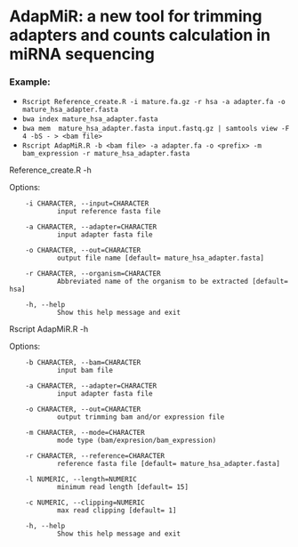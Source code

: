 # AdapMiR: a new tool for trimming adapters and counts calculation in miRNA sequencing

### Example:
  * `Rscript Reference_create.R -i mature.fa.gz -r hsa -a adapter.fa -o mature_hsa_adapter.fasta`
  * `bwa index mature_hsa_adapter.fasta`
  * `bwa mem  mature_hsa_adapter.fasta input.fastq.gz | samtools view -F 4 -bS - > <bam file> `
  * `Rscript AdapMiR.R -b <bam file> -a adapter.fa -o <prefix> -m bam_expression -r mature_hsa_adapter.fasta`



Reference_create.R -h

Options:

        -i CHARACTER, --input=CHARACTER
                input reference fasta file

        -a CHARACTER, --adapter=CHARACTER
                input adapter fasta file

        -o CHARACTER, --out=CHARACTER
                output file name [default= mature_hsa_adapter.fasta]

        -r CHARACTER, --organism=CHARACTER
                Abbreviated name of the organism to be extracted [default= hsa]

        -h, --help
                Show this help message and exit

Rscript AdapMiR.R -h

Options:

        -b CHARACTER, --bam=CHARACTER
                input bam file

        -a CHARACTER, --adapter=CHARACTER
                input adapter fasta file

        -o CHARACTER, --out=CHARACTER
                output trimming bam and/or expression file

        -m CHARACTER, --mode=CHARACTER
                mode type (bam/expresion/bam_expression)

        -r CHARACTER, --reference=CHARACTER
                reference fasta file [default= mature_hsa_adapter.fasta]

        -l NUMERIC, --length=NUMERIC
                minimum read length [default= 15]

        -c NUMERIC, --clipping=NUMERIC
                max read clipping [default= 1]

        -h, --help
                Show this help message and exit
